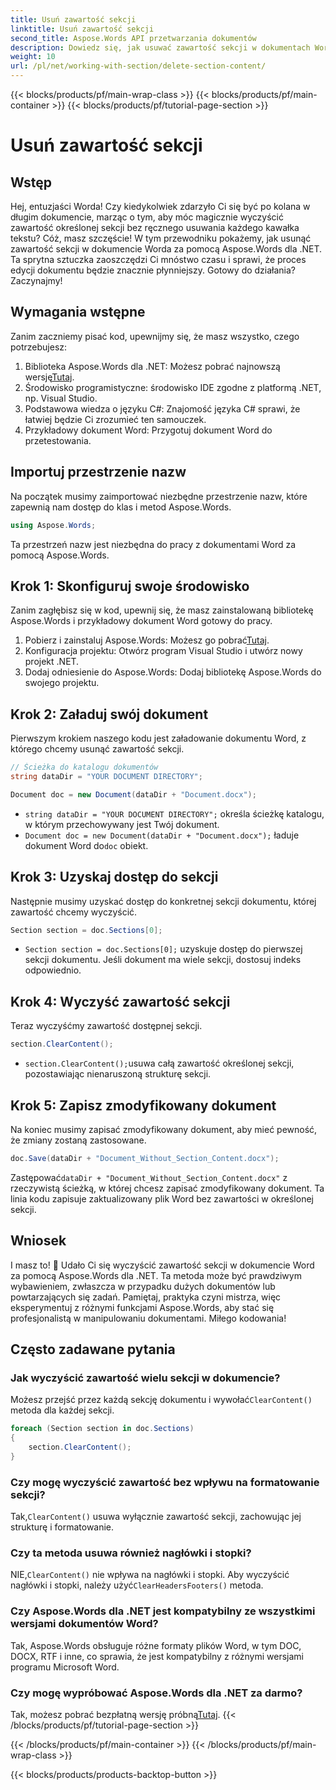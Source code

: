 ```yaml
---
title: Usuń zawartość sekcji
linktitle: Usuń zawartość sekcji
second_title: Aspose.Words API przetwarzania dokumentów
description: Dowiedz się, jak usuwać zawartość sekcji w dokumentach Word za pomocą Aspose.Words dla .NET. Ten przewodnik krok po kroku zapewnia wydajne zarządzanie dokumentami.
weight: 10
url: /pl/net/working-with-section/delete-section-content/
---
```


{{< blocks/products/pf/main-wrap-class >}}
{{< blocks/products/pf/main-container >}}
{{< blocks/products/pf/tutorial-page-section >}}

# Usuń zawartość sekcji

## Wstęp

Hej, entuzjaści Worda! Czy kiedykolwiek zdarzyło Ci się być po kolana w długim dokumencie, marząc o tym, aby móc magicznie wyczyścić zawartość określonej sekcji bez ręcznego usuwania każdego kawałka tekstu? Cóż, masz szczęście! W tym przewodniku pokażemy, jak usunąć zawartość sekcji w dokumencie Worda za pomocą Aspose.Words dla .NET. Ta sprytna sztuczka zaoszczędzi Ci mnóstwo czasu i sprawi, że proces edycji dokumentu będzie znacznie płynniejszy. Gotowy do działania? Zaczynajmy!

## Wymagania wstępne

Zanim zaczniemy pisać kod, upewnijmy się, że masz wszystko, czego potrzebujesz:

1.  Biblioteka Aspose.Words dla .NET: Możesz pobrać najnowszą wersję[Tutaj](https://releases.aspose.com/words/net/).
2. Środowisko programistyczne: środowisko IDE zgodne z platformą .NET, np. Visual Studio.
3. Podstawowa wiedza o języku C#: Znajomość języka C# sprawi, że łatwiej będzie Ci zrozumieć ten samouczek.
4. Przykładowy dokument Word: Przygotuj dokument Word do przetestowania.

## Importuj przestrzenie nazw

Na początek musimy zaimportować niezbędne przestrzenie nazw, które zapewnią nam dostęp do klas i metod Aspose.Words.

```csharp
using Aspose.Words;
```

Ta przestrzeń nazw jest niezbędna do pracy z dokumentami Word za pomocą Aspose.Words.

## Krok 1: Skonfiguruj swoje środowisko

Zanim zagłębisz się w kod, upewnij się, że masz zainstalowaną bibliotekę Aspose.Words i przykładowy dokument Word gotowy do pracy.

1.  Pobierz i zainstaluj Aspose.Words: Możesz go pobrać[Tutaj](https://releases.aspose.com/words/net/).
2. Konfiguracja projektu: Otwórz program Visual Studio i utwórz nowy projekt .NET.
3. Dodaj odniesienie do Aspose.Words: Dodaj bibliotekę Aspose.Words do swojego projektu.

## Krok 2: Załaduj swój dokument

Pierwszym krokiem naszego kodu jest załadowanie dokumentu Word, z którego chcemy usunąć zawartość sekcji.

```csharp
// Ścieżka do katalogu dokumentów
string dataDir = "YOUR DOCUMENT DIRECTORY";

Document doc = new Document(dataDir + "Document.docx");
```

- `string dataDir = "YOUR DOCUMENT DIRECTORY";` określa ścieżkę katalogu, w którym przechowywany jest Twój dokument.
- `Document doc = new Document(dataDir + "Document.docx");` ładuje dokument Word do`doc` obiekt.

## Krok 3: Uzyskaj dostęp do sekcji

Następnie musimy uzyskać dostęp do konkretnej sekcji dokumentu, której zawartość chcemy wyczyścić.

```csharp
Section section = doc.Sections[0];
```

- `Section section = doc.Sections[0];` uzyskuje dostęp do pierwszej sekcji dokumentu. Jeśli dokument ma wiele sekcji, dostosuj indeks odpowiednio.

## Krok 4: Wyczyść zawartość sekcji

Teraz wyczyśćmy zawartość dostępnej sekcji.

```csharp
section.ClearContent();
```

- `section.ClearContent();`usuwa całą zawartość określonej sekcji, pozostawiając nienaruszoną strukturę sekcji.

## Krok 5: Zapisz zmodyfikowany dokument

Na koniec musimy zapisać zmodyfikowany dokument, aby mieć pewność, że zmiany zostaną zastosowane.

```csharp
doc.Save(dataDir + "Document_Without_Section_Content.docx");
```

 Zastępować`dataDir + "Document_Without_Section_Content.docx"` z rzeczywistą ścieżką, w której chcesz zapisać zmodyfikowany dokument. Ta linia kodu zapisuje zaktualizowany plik Word bez zawartości w określonej sekcji.

## Wniosek

I masz to! 🎉 Udało Ci się wyczyścić zawartość sekcji w dokumencie Word za pomocą Aspose.Words dla .NET. Ta metoda może być prawdziwym wybawieniem, zwłaszcza w przypadku dużych dokumentów lub powtarzających się zadań. Pamiętaj, praktyka czyni mistrza, więc eksperymentuj z różnymi funkcjami Aspose.Words, aby stać się profesjonalistą w manipulowaniu dokumentami. Miłego kodowania!

## Często zadawane pytania

### Jak wyczyścić zawartość wielu sekcji w dokumencie?

 Możesz przejść przez każdą sekcję dokumentu i wywołać`ClearContent()` metoda dla każdej sekcji.

```csharp
foreach (Section section in doc.Sections)
{
    section.ClearContent();
}
```

### Czy mogę wyczyścić zawartość bez wpływu na formatowanie sekcji?

 Tak,`ClearContent()` usuwa wyłącznie zawartość sekcji, zachowując jej strukturę i formatowanie.

### Czy ta metoda usuwa również nagłówki i stopki?

 NIE,`ClearContent()` nie wpływa na nagłówki i stopki. Aby wyczyścić nagłówki i stopki, należy użyć`ClearHeadersFooters()` metoda.

### Czy Aspose.Words dla .NET jest kompatybilny ze wszystkimi wersjami dokumentów Word?

Tak, Aspose.Words obsługuje różne formaty plików Word, w tym DOC, DOCX, RTF i inne, co sprawia, że jest kompatybilny z różnymi wersjami programu Microsoft Word.

### Czy mogę wypróbować Aspose.Words dla .NET za darmo?

 Tak, możesz pobrać bezpłatną wersję próbną[Tutaj](https://releases.aspose.com/).
{{< /blocks/products/pf/tutorial-page-section >}}

{{< /blocks/products/pf/main-container >}}
{{< /blocks/products/pf/main-wrap-class >}}

{{< blocks/products/products-backtop-button >}}
